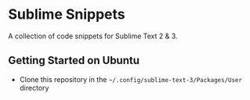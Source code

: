 # Sublime Snippets

A collection of code snippets for Sublime Text 2 & 3.

## Getting Started on Ubuntu

* Clone this repository in the `~/.config/sublime-text-3/Packages/User` directory